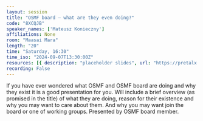 ```yaml
---
layout: session
title: "OSMF board – what are they even doing?"
code: "8XCQJB"
speaker_names: ['Mateusz Konieczny']
affiliations: None
room: "Maasai Mara"
length: "20"
time: "Saturday, 16:30"
time_iso: "2024-09-07T13:30:00Z"
resources: [{ description: "placeholder slides", url: "https://pretalx.com/media/sotm2024/submissions/8XCQJB/resources/OSMF_board__what_are_they_even_doing_ScsbaoD.pdf" }]
recording: False
---
```


If you have ever wondered what OSMF and OSMF board are doing and why they exist it is a good presentation for you.
Will include a brief overview (as promised in the title) of what they are doing, reason for their existence and why you may want to care about them. And why you may want join the board or one of working groups.
Presented by OSMF board member.

